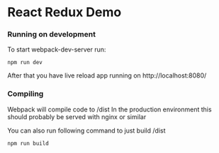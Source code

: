 # React Redux Demo

### Running on development

To start webpack-dev-server run:

    npm run dev

After that you have live reload app running on http://localhost:8080/

### Compiling

Webpack will compile code to /dist
In the production environment this should probably be served with nginx or similar

You can also run following command to just build /dist

    npm run build

	